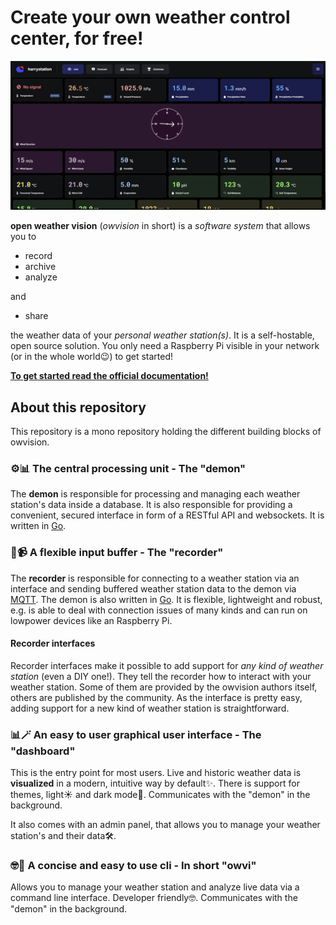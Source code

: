 # Create your own weather control center, for free!

![screenshot of the owvision ui](./docs/img/screen-1.png)

**open weather vision** (_owvision_ in short) is a _software system_ that allows you to

-   record
-   archive
-   analyze

and

-   share

the weather data of your _personal weather station(s)_. It is a self-hostable, open source solution. You only need a Raspberry Pi visible in your network (or in the whole world😉) to get started!

**[To get started read the official documentation!](https://open-weather-vision.github.io/docs/)**

## About this repository

This repository is a mono repository holding the different building blocks of owvision.

### ⚙️📊 The central processing unit - The "demon"

The **demon** is responsible for processing and managing each weather station's data inside a database. It is also responsible for providing a convenient, secured interface in form of a RESTful API and websockets. It is written in [Go](https://go.dev/).

### 🔴📹 A flexible input buffer - The "recorder"

The **recorder** is responsible for connecting to a weather station via an interface and sending buffered weather station data to the demon via [MQTT](https://mqtt.org/). The demon is also written in [Go](https://go.dev/). It is flexible, lightweight and robust, e.g. is able to deal with connection issues of many kinds and can run on lowpower devices like an Raspberry Pi.

#### Recorder interfaces

Recorder interfaces make it possible to add support for _any kind of weather station_ (even a DIY one!). They tell the recorder how to interact with your weather station. Some of them are provided by the owvision authors itself, others are published by the community. As the interface is pretty easy, adding support for a new kind of weather station is straightforward.

### 📊🪄 An easy to user graphical user interface - The "dashboard"

This is the entry point for most users. Live and historic weather data is **visualized** in a modern, intuitive way by default✨. There is support for themes, light☀️ and dark mode🌙. Communicates with the "demon" in the background.

It also comes with an admin panel, that allows you to manage your weather station's and their data🛠️.

### 🤓👾 A concise and easy to use cli - In short "owvi"

Allows you to manage your weather station and analyze live data via a command line interface. Developer friendly🤓. Communicates with the "demon" in the background.
